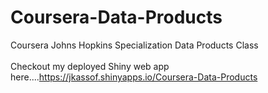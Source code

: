 # Coursera-Data-Products
Coursera Johns Hopkins Specialization Data Products Class </br><br>
Checkout my deployed Shiny web app here....https://jkassof.shinyapps.io/Coursera-Data-Products
